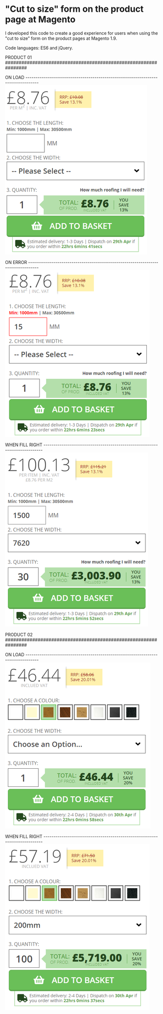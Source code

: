 # "Cut to size" form on the product page at Magento

I developed this code to create a good experience for users when using the "cut to size" form on the product pages at Magento 1.9.

Code languages: ES6 and jQuery.

PRODUCT 01 ################################################################

ON LOAD  ------------------------------------------------------------------------------------
![print of cut to size form](https://github.com/rafaelperozin/cut-to-size/blob/master/cut-to-size-form-product-page-magento-01.png)

ON ERROR  -----------------------------------------------------------------------------------
![print of cut to size form](https://github.com/rafaelperozin/cut-to-size/blob/master/cut-to-size-form-product-page-magento-02.png)

WHEN FILL RIGHT -----------------------------------------------------------------------------
![print of cut to size form](https://github.com/rafaelperozin/cut-to-size/blob/master/cut-to-size-form-product-page-magento-03.png)


PRODUCT 02 ################################################################

ON LOAD  ------------------------------------------------------------------------------------
![print of cut to size form](https://github.com/rafaelperozin/cut-to-size/blob/master/cut-to-size-form-product-page-magento-04.png)

WHEN FILL RIGHT -----------------------------------------------------------------------------
![print of cut to size form](https://github.com/rafaelperozin/cut-to-size/blob/master/cut-to-size-form-product-page-magento-05.png)
